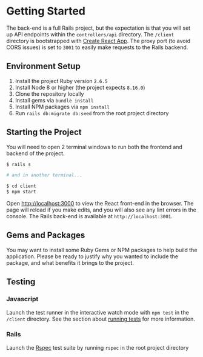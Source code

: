 # Getting Started

The back-end is a full Rails project, but the expectation is that you will set up API endpoints within the `controllers/api` directory. The `/client` directory is bootstrapped with [Create React App](https://github.com/facebook/create-react-app). The proxy port (to avoid CORS issues) is set to `3001` to easily make requests to the Rails backend.

## Environment Setup

1. Install the project Ruby version `2.6.5`
2. Install Node 8 or higher (the project expects `8.16.0`)
3. Clone the repository locally
4. Install gems via `bundle install`
5. Install NPM packages via `npm install`
6. Run `rails db:migrate db:seed` from the root project directory

## Starting the Project

You will need to open 2 terminal windows to run both the frontend and backend of
the project.

```bash
$ rails s

# and in another terminal...

$ cd client
$ npm start
```

Open [http://localhost:3000](http://localhost:3000) to view the React front-end in the browser. The page will reload if you make edits, and you will also see any lint errors in the console. The Rails back-end is available at `http://localhost:3001`.

## Gems and Packages

You may want to install some Ruby Gems or NPM packages to help build the application. Please be ready to justify why you wanted to
include the package, and what benefits it brings to the project.

## Testing

### Javascript

Launch the test runner in the interactive watch mode with `npm test` in the `/client` directory. See the section about [running tests](https://facebook.github.io/create-react-app/docs/running-tests) for more information.

### Rails

Launch the [Rspec](https://github.com/rspec/rspec-rails) test suite by running `rspec` in the root project directory

